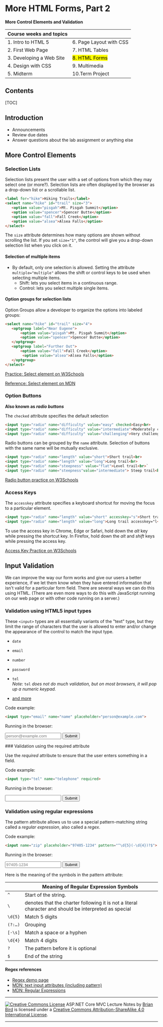 # More HTML Forms, Part 2

**More Control Elements and Validation**

| Course weeks and topics  |                            |
| ------------------------ | -------------------------- |
| 1. Intro to HTML 5       | 6. Page Layout with CSS    |
| 2. First Web Page        | 7. HTML Tables             |
| 3. Developing a Web Site | <mark>8. HTML Forms</mark> |
| 4. Design with CSS       | 9. Multimedia              |
| 5. Midterm               | 10.Term Project            |


## Contents

[TOC]

## Introduction

- Announcements
- Review due dates 
- Answer questions about the lab assignment or anything else



## More Control Elements

### Selection Lists

Selection lists present the user with a set of options from which they may select one (or more?). Selection lists are often displayed by the browser as a drop-down list or a scrollable list.  

```HTML
<label for="hike">Hiking Trails</label>
<select name="hike" id="trail" size="3">
   <option value="pisgah">Mt. Pisgah Summit</option>
   <option value="spencer">Spencer Butte</option>
   <option value="fall">Fall Creek</option>
   <option value="alsea">Alsea Falls</option>
</select>
```
The `size` attribute determines how many options are shown without scrolling the list. 
If you set `size="1"`, the control will give you a drop-down selection list when you click on it.

#### Selection of multiple items

- By default, only one selection is allowed. Setting the attribute `multiple="multiple"` allows the shift or control keys to be used when selecting multiple items.
  - Shift: lets you select items in a continuous range.
  - Control: lets you select multiple single items.

####  Option groups for selection lists         

Option Groups allow a developer to organize the options into  labeled groups:

```HTML
<select name="hike" id="trail" size="4">
   <optgroup label="Near Eugene">        
       <option value="pisgah">Mt. Pisgah Summit</option>
       <option value="spencer">Spencer Butte</option>
   </optgroup>
   <optgroup label="Further Out">        
       <option value="fall">Fall Creek</option>
        <option value="alsea">Alsea Falls</option>
   </optgroup>
</select>
```

[Practice: Select element on W3Schools](https://www.w3schools.com/tags/tag_select.asp)

[Reference: Select element on MDN ](https://developer.mozilla.org/en-US/docs/Web/HTML/Element/select)



### Option Buttons        

**Also known as *radio buttons***

The `checked` attribute specifies the default selection        

```HTML
<input type="radio" name="difficulty" value="easy" checked>Easy<br>
<input type="radio" name="difficulty" value="intermediate">Moderately challenging<br/>
<input type="radio" name="difficulty" value="challenging">Very challenging<br />
```
Radio buttons can be grouped by the `name` attribute. 
Selection of buttons with the same name will be mutually exclusive.

```HTML
<input type="radio" name="length" value="short">Short trail<br>
<input type="radio" name="length" value="long">Long trail<br>
<input type="radio" name="steepness" value="flat">Level trail<br>`
<input type="radio" name="steepness"value="intermediate"> Steep trail<br>
```
[Radio button practice on W3Schools](https://www.w3schools.com/html/html_form_input_types.asp)



### Access Keys

The `accesskey` attribute specifies a keyboard shortcut for moving the focus to a particular element.

```HTML
<input type="radio" name="length" value="short" accesskey="s">Short trail<br>
<input type="radio" name="length" value="long">Long trail accesskey="l<br />        
```

To use the access key in Chrome, Edge or Safari, hold down the *alt* key while pressing the  shortcut key. In Firefox, hold down the *alt* and *shift* keys while pressing the access key.

[Access Key Practice on W3Schools](https://www.w3schools.com/tags/att_global_accesskey.asp)



## Input Validation

We can improve the way our form works and give our users a better experience, if we let them know when they have entered information that isn't valid for a particular form field. There are several ways we can do this using HTML. (There are even more ways to do this with JavaScript running on our web page or with other code running on a server.)
      

### Validation using HTML5 input types

These `<input>` types are all essentially variants of the "text" type, but they limit the range of  characters that the user is allowed to enter and/or change the appearance of the control to match the input type.
      

- `date`
- `email`
- `number`
- `password`
- `tel`  
         *Note:* `tel` *does not do much validation, but on most browsers, it will pop up a numeric  keypad.*
     
- [and more](https://www.w3schools.com/html/html_form_input_types.asp)

Code example:
```HTML
<input type="email" name="name" placeholder="person@example.com"> 
```

Running in the browser:
<form> <input name="name" placeholder="person@example.com" type="email">
<input type="submit"> </form>
### Validation using the required attribute

Use the *required* attribute to ensure that the user enters something in a field.
      
Code example:

```HTML
<input type="tel" name="telephone" required>
```

Running in the browser:
<form><input type="tel" name="telephone" required>
<input type="submit"></form>

### Validation using regular expressions

The pattern attribute allows us to use a special pattern-matching string called a *regular expression*, also  called a *regex*. 

 Code example:


```HTML
<input name="zip" placeholder="97405-1234" pattern="^\d{5}(-\d{4})?$">
```
 Running in the browser:

<form><input name="zip" placeholder="97405-1234" pattern="^\d{5}(-\d{4})?$">
  <input type="submit">
</form>

Here is the meaning of the symbols in the pattern attribute: 

| |  Meaning of Regular Expression Symbols  |
|-------------------------------------------|--|
| `^`  | Start of the string. |
| `\` | denotes that the charter following it is not a literal character and should be interpreted as special |
| `\d{5}` | Match 5 digits |
| `(?:…)` |  Grouping |
| `[-\s]` | Match a space or a hyphen |
| `\d{4}` | Match 4 digits |
| `?` | The pattern before it is optional |
| `$` |  End of the string |

#### Regex references

-  [Regex demo page](https://regex101.com/r/aYnU3Q/1)
- [ MDN: text input attributes (including pattern)](https://developer.mozilla.org/en-US/docs/Web/HTML/Element/input/text)
- [ MDN: Regular Expressions](https://developer.mozilla.org/en-US/docs/Web/JavaScript/Guide/Regular_Expressions)




------

[![Creative Commons License](https://i.creativecommons.org/l/by-sa/4.0/88x31.png)](http://creativecommons.org/licenses/by-sa/4.0/)
ASP.NET Core MVC Lecture Notes by [Brian Bird](https://profbird.dev) is licensed under a [Creative Commons Attribution-ShareAlike 4.0 International License](http://creativecommons.org/licenses/by-sa/4.0/). 

------

